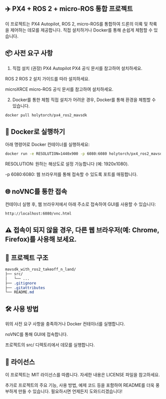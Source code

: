 ## ✈️ PX4 + ROS 2 + micro-ROS 통합 프로젝트
이 프로젝트는 PX4 Autopilot, ROS 2, micro-ROS를 통합하여 드론의 이륙 및 착륙을 제어하는 데모를 제공합니다. 직접 설치하거나 Docker를 통해 손쉽게 체험할 수 있습니다.

## 📦 사전 요구 사항
1. 직접 설치 (권장)
PX4 Autopilot
PX4 공식 문서를 참고하여 설치하세요.

ROS 2
ROS 2 설치 가이드를 따라 설치하세요.

microXRCE
micro-ROS 공식 문서를 참고하여 설치하세요.

2. Docker를 통한 체험
직접 설치가 어려운 경우, Docker를 통해 환경을 체험할 수 있습니다.

```bash
docker pull holytorch/px4_ros2_mavsdk
```
## 🚀 Docker로 실행하기
아래 명령어로 Docker 컨테이너를 실행하세요:

```bash
docker run -e RESOLUTION=1440x900 -p 6080:6080 holytorch/px4_ros2_mavsdk
```
RESOLUTION: 원하는 해상도로 설정 가능합니다 (예: 1920x1080).

-p 6080:6080: 웹 브라우저를 통해 접속할 수 있도록 포트를 매핑합니다.

## 🌐 noVNC를 통한 접속
컨테이너 실행 후, 웹 브라우저에서 아래 주소로 접속하여 GUI를 사용할 수 있습니다:

```bash
http://localhost:6080/vnc.html
```

## ⚠️ 접속이 되지 않을 경우, 다른 웹 브라우저(예: Chrome, Firefox)를 사용해 보세요.

## 📁 프로젝트 구조
```css
mavsdk_with_ros2_takeoff_n_land/
├── src/
│   └── ...
├── .gitignore
├── .gitattributes
└── README.md
```
## 🛠️ 사용 방법
위의 사전 요구 사항을 충족하거나 Docker 컨테이너를 실행합니다.

noVNC를 통해 GUI에 접속합니다.

프로젝트의 src/ 디렉토리에서 데모를 실행합니다.

## 📄 라이선스
이 프로젝트는 MIT 라이선스를 따릅니다. 자세한 내용은 LICENSE 파일을 참고하세요.

추가로 프로젝트의 주요 기능, 사용 방법, 예제 코드 등을 포함하여 README를 더욱 풍부하게 만들 수 있습니다. 필요하시면 언제든지 도와드리겠습니다!
